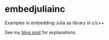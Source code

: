 # embedjuliainc
Examples in embedding Julia as library in c/c++

See my [blog post](https://forem.julialang.org/matthijscox/embedding-julia-libraries-in-c-1n12) for explanations.
